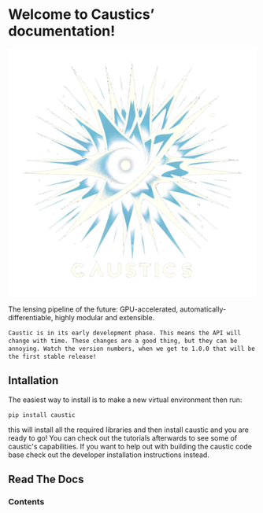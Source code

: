 # Welcome to Caustics’ documentation!

!["caustics_logo"](https://github.com/Ciela-Institute/caustics/blob/main/media/caustics_logo.png?raw=true)

The lensing pipeline of the future: GPU-accelerated,
automatically-differentiable, highly modular and extensible.

```{note}
Caustic is in its early development phase. This means the API will change with time. These changes are a good thing, but they can be annoying. Watch the version numbers, when we get to 1.0.0 that will be the first stable release!
```

## Intallation

The easiest way to install is to make a new virtual environment then run:

```console
pip install caustic
```

this will install all the required libraries and then install caustic and you
are ready to go! You can check out the tutorials afterwards to see some of
caustic's capabilities. If you want to help out with building the caustic code
base check out the developer installation instructions instead.

## Read The Docs

### Contents

```{tableofcontents}

```
